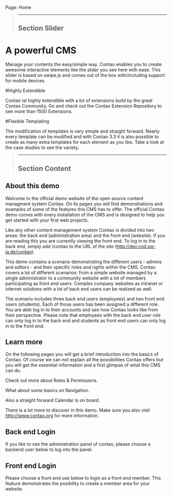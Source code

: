 Page: Home

> ------------------------------------------------
> Section Slider
> ------------------------------------------------

# A powerful CMS

Manage your contents the easy/simple way. Contao enables you to create awesome interactive elements like the slider you see here with ease. This slider is based on swipe.js and comes out of the box with/including support for mobile devices.

#Highly Extendible

Contao ist highly extendible with a lot of extensions build by the great Contao Community. Go and check out the Contao Extension Repository to see more than 1500 Extensions.

#Flexible Templating

The modification of templates is very simple and straight forward. Nearly every template can be modified and with Contao 3.3 it is also possible to create as many extra templates for each element as you like. Take a look at the case studies to see the variety.

> ------------------------------------------------
> Section Content
> ------------------------------------------------

## About this demo

Welcome to the official demo website of the open source content managment system Contao. On its pages you will find demonstrations and examples of some of the features this CMS has to offer. The official Contao demo comes with every installation of the CMS and is designed to help you get started with your first web projects.

Like any other content management system Contao is divided into two areas: the back end (administration area) and the front end (website). If you are reading this you are currently viewing the front end. To log in to the back end, simply add /contao to the URL of the site (http://dev.cod.sw-ia.de/contao).

This demo contains a scenario demonstrating the different users - admins and editors - and their specific roles and rights within the CMS. Contao covers a lot of different scenarios: from a simple website managed by a single administrator to a community website with a lot of members participating as front end users. Complex company websites as intranet or internet solutions with a lot of back end users can be realized as well.

The scenario includes three back end users (employees) and two front end users (students). Each of those users has been assigned a different role. You are able log in to their accounts and see how Contao looks like from their perspective. Please note that employees with the back end user role can only log in to the back end and students as front end users can only log in to the front end.

## Learn more

On the following pages you will get a brief introduction into the basics of Contao. Of course we can not explain all the possibilities Contao offers but you will get the essential information and a first glimpse of what this CMS can do.

Check out more about Roles & Permissions.

What about some basics on Navigation.

Also a straight forward Calendar is on board.

There is a lot more to discover in this demo. Make sure you also visit http://www.contao.org for more information.

## Back end Login

If you like to see the administration panel of contao, please choose a backend user below to log into the panel.

## Front end Login

Please choose a front end use below to login as a front end member. This feature demonstrates the posibility to create a member area for your website.
